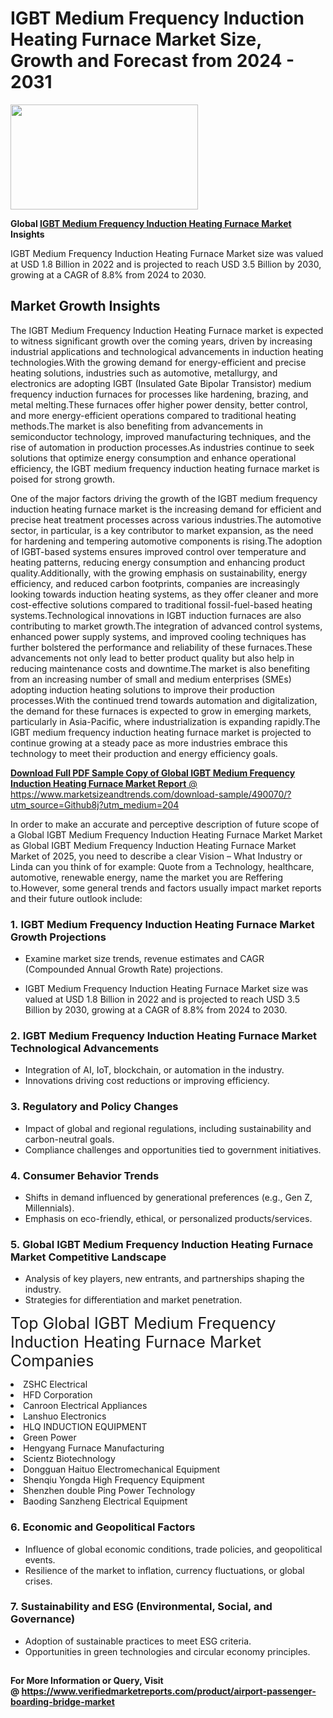 <H1>IGBT Medium Frequency Induction Heating Furnace Market Size, Growth and Forecast from 2024 - 2031</H1><img class="aligncenter size-medium wp-image-584254" src="https://thirdeyenews.in/wp-content/uploads/2024/09/Global-Market-Research-300x168.jpeg" alt="" width="300" height="168" /><p><strong>Global&nbsp;<a href="https://www.marketsizeandtrends.com/download-sample/490070/?utm_source=Github8j?utm_medium=204">IGBT Medium Frequency Induction Heating Furnace Market</a> Insights</strong></p><p>IGBT Medium Frequency Induction Heating Furnace Market size was valued at USD 1.8 Billion in 2022 and is projected to reach USD 3.5 Billion by 2030, growing at a CAGR of 8.8% from 2024 to 2030.</p><p><h2>Market Growth Insights</h2> <p>The IGBT Medium Frequency Induction Heating Furnace market is expected to witness significant growth over the coming years, driven by increasing industrial applications and technological advancements in induction heating technologies.With the growing demand for energy-efficient and precise heating solutions, industries such as automotive, metallurgy, and electronics are adopting IGBT (Insulated Gate Bipolar Transistor) medium frequency induction furnaces for processes like hardening, brazing, and metal melting.These furnaces offer higher power density, better control, and more energy-efficient operations compared to traditional heating methods.The market is also benefiting from advancements in semiconductor technology, improved manufacturing techniques, and the rise of automation in production processes.As industries continue to seek solutions that optimize energy consumption and enhance operational efficiency, the IGBT medium frequency induction heating furnace market is poised for strong growth.</p> <p><a href="#"></a></p> <p>One of the major factors driving the growth of the IGBT medium frequency induction heating furnace market is the increasing demand for efficient and precise heat treatment processes across various industries.The automotive sector, in particular, is a key contributor to market expansion, as the need for hardening and tempering automotive components is rising.The adoption of IGBT-based systems ensures improved control over temperature and heating patterns, reducing energy consumption and enhancing product quality.Additionally, with the growing emphasis on sustainability, energy efficiency, and reduced carbon footprints, companies are increasingly looking towards induction heating systems, as they offer cleaner and more cost-effective solutions compared to traditional fossil-fuel-based heating systems.Technological innovations in IGBT induction furnaces are also contributing to market growth.The integration of advanced control systems, enhanced power supply systems, and improved cooling techniques has further bolstered the performance and reliability of these furnaces.These advancements not only lead to better product quality but also help in reducing maintenance costs and downtime.The market is also benefiting from an increasing number of small and medium enterprises (SMEs) adopting induction heating solutions to improve their production processes.With the continued trend towards automation and digitalization, the demand for these furnaces is expected to grow in emerging markets, particularly in Asia-Pacific, where industrialization is expanding rapidly.The IGBT medium frequency induction heating furnace market is projected to continue growing at a steady pace as more industries embrace this technology to meet their production and energy efficiency goals.<p><a href="#"></p><p><span class=""><strong>Download Full PDF Sample Copy of Global IGBT Medium Frequency Induction Heating Furnace Market Report</strong> @ <a href="https://www.marketsizeandtrends.com/download-sample/490070/?utm_source=Github8j?utm_medium=204" target="_blank">https://www.marketsizeandtrends.com/download-sample/490070/?utm_source=Github8j?utm_medium=204</a></span></p><p>In order to make an accurate and perceptive description of future scope of a Global&nbsp;IGBT Medium Frequency Induction Heating Furnace Market Market as Global&nbsp;IGBT Medium Frequency Induction Heating Furnace Market Market of 2025, you need to describe a clear Vision &ndash; What Industry or Linda can you think of for example: Quote from a Technology, healthcare, automotive, renewable energy, name the market you are Reffering to.However, some general trends and factors usually impact market reports and their future outlook include:</p><h3>1.&nbsp;<strong>IGBT Medium Frequency Induction Heating Furnace Market Growth Projections</strong></h3><ul><li>Examine market size trends, revenue estimates and CAGR (Compounded Annual Growth Rate) projections.</li><li><p>IGBT Medium Frequency Induction Heating Furnace Market size was valued at USD 1.8 Billion in 2022 and is projected to reach USD 3.5 Billion by 2030, growing at a CAGR of 8.8% from 2024 to 2030.</p></li></ul><h3>2.&nbsp;<strong>IGBT Medium Frequency Induction Heating Furnace Market Technological Advancements</strong></h3><ul><li>Integration of AI, IoT, blockchain, or automation in the industry.</li><li>Innovations driving cost reductions or improving efficiency.</li></ul><h3>3.&nbsp;<strong>Regulatory and Policy Changes</strong></h3><ul><li>Impact of global and regional regulations, including sustainability and carbon-neutral goals.</li><li>Compliance challenges and opportunities tied to government initiatives.</li></ul><h3>4.&nbsp;<strong>Consumer Behavior Trends</strong></h3><ul><li>Shifts in demand influenced by generational preferences (e.g., Gen Z, Millennials).</li><li>Emphasis on eco-friendly, ethical, or personalized products/services.</li></ul><h3>5.&nbsp;<strong>Global IGBT Medium Frequency Induction Heating Furnace Market Competitive Landscape</strong></h3><ul><li>Analysis of key players, new entrants, and partnerships shaping the industry.</li><li>Strategies for differentiation and market penetration.</li></ul><p data-pm-slice="1 1 []"><span style="color: inherit; font-family: inherit; font-size: 25px;">Top Global IGBT Medium Frequency Induction Heating Furnace Market Companies</span></p><div class="" data-test-id=""><p><li>ZSHC Electrical</li><li> HFD Corporation</li><li> Canroon Electrical Appliances</li><li> Lanshuo Electronics</li><li> HLQ INDUCTION EQUIPMENT</li><li> Green Power</li><li> Hengyang Furnace Manufacturing</li><li> Scientz Biotechnology</li><li> Dongguan Haituo Electromechanical Equipment</li><li> Shenqiu Yongda High Frequency Equipment</li><li> Shenzhen double Ping Power Technology</li><li> Baoding Sanzheng Electrical Equipment</li></p></div><h3>6.&nbsp;<strong>Economic and Geopolitical Factors</strong></h3><ul><li>Influence of global economic conditions, trade policies, and geopolitical events.</li><li>Resilience of the market to inflation, currency fluctuations, or global crises.</li></ul><h3>7.&nbsp;<strong>Sustainability and ESG (Environmental, Social, and Governance)</strong></h3><ul><li>Adoption of sustainable practices to meet ESG criteria.</li><li>Opportunities in green technologies and circular economy principles.</li></ul><h2><strong style="font-size: 14px;">For More Information or Query, Visit @&nbsp;</strong><a style="background-color: #ffffff; font-size: 14px;" href="https://www.marketsizeandtrends.com/report/igbt-medium-frequency-induction-heating-furnace-market/" target="_blank">https://www.verifiedmarketreports.com/product/airport-passenger-boarding-bridge-market</a></h2>